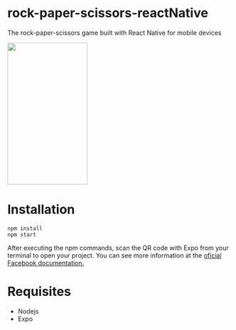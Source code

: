 # rock-paper-scissors-reactNative
The rock-paper-scissors game built with React Native for mobile devices

<img src="https://github.com/matheus-lima92/rock-paper-scissors-reactNative/blob/master/img/jokenpo.png?raw=true" width="180" height="320">


# Installation

```
npm install
npm start
```

After executing the npm commands, scan the QR code with Expo from your terminal to open your project. You can see more information at the [oficial Facebook documentation.](https://facebook.github.io/react-native/docs/getting-started.html) 

# Requisites 
* Nodejs
* Expo
